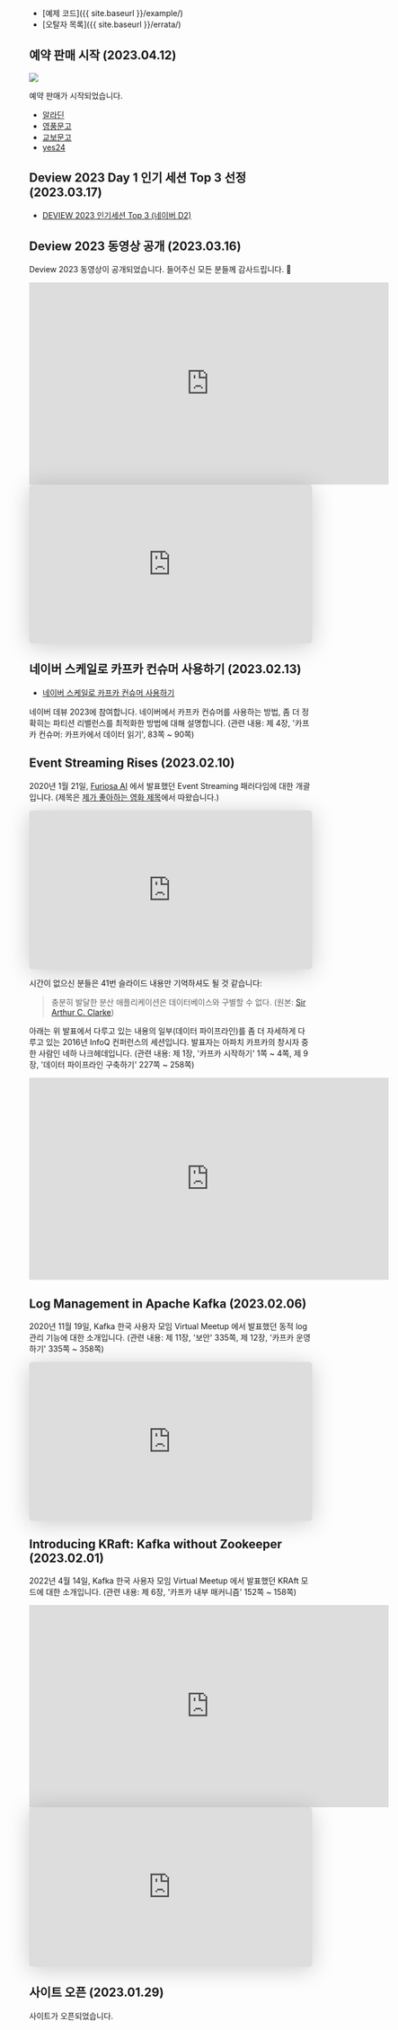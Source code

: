 - [예제 코드]({{ site.baseurl }}/example/)
- [오탈자 목록]({{ site.baseurl }}/errata/)

## 예약 판매 시작 (2023.04.12)

![](/images/kafka-2nd-ko-cover.jpg)

예약 판매가 시작되었습니다.

 - [알라딘](https://www.aladin.co.kr/shop/wproduct.aspx?ISBN=K102832629)
 - [영풍문고](https://www.ypbooks.co.kr/book.yp?bookcd=101231791)
 - [교보문고](https://product.kyobobook.co.kr/detail/S000201464167)
 - [yes24](http://www.yes24.com/Product/Goods/118397432)

## Deview 2023 Day 1 인기 세션 Top 3 선정 (2023.03.17)

- [DEVIEW 2023 인기세션 Top 3 (네이버 D2)](https://d2.naver.com/news/7503274)

## Deview 2023 동영상 공개 (2023.03.16)

Deview 2023 동영상이 공개되었습니다. 들어주신 모든 분들께 감사드립니다. 🙏️

<iframe width="640" height="360" class="video" src="https://www.youtube.com/embed/OxMdru93E6k" title="YouTube video player" frameborder="0" allow="accelerometer; autoplay; clipboard-write; encrypted-media; gyroscope; picture-in-picture; web-share" allowfullscreen></iframe>

<iframe class="speakerdeck-iframe" frameborder="0" src="https://speakerdeck.com/player/72da0a91e9d846298ba7ac330df48e80" title="Kafka Consumers at Naver" allowfullscreen="true" style="border: 0px; background: padding-box padding-box rgba(0, 0, 0, 0.1); margin: 0px; padding: 0px; border-radius: 6px; box-shadow: rgba(0, 0, 0, 0.2) 0px 5px 40px; width: 100%; height: auto; aspect-ratio: 560 / 314;" data-ratio="1.78343949044586"></iframe>

## 네이버 스케일로 카프카 컨슈머 사용하기 (2023.02.13)

- [네이버 스케일로 카프카 컨슈머 사용하기](https://deview.kr/2023/sessions/577)

네이버 데뷰 2023에 참여합니다. 네이버에서 카프카 컨슈머를 사용하는 방법, 좀 더 정확히는 파티션 리밸런스를 최적화한 방법에 대해 설명합니다. (관련 내용: 제 4장, '카프카 컨슈머: 카프카에서 데이터 읽기', 83쪽 ~ 90쪽)

## Event Streaming Rises (2023.02.10)

2020년 1월 21일, [Furiosa AI](https://www.furiosa.ai/) 에서 발표했던 Event Streaming 패러다임에 대한 개괄입니다. (제목은 [제가 좋아하는 영화 제목](https://en.wikipedia.org/wiki/The_Dark_Knight_Rises)에서 따왔습니다.)

<iframe class="speakerdeck-iframe" frameborder="0" src="https://speakerdeck.com/player/0f432b7ed4f348c5a3a3575f7bc15900" title="Event Streaming Rises" allowfullscreen="true" mozallowfullscreen="true" webkitallowfullscreen="true" style="border: 0px; background: padding-box padding-box rgba(0, 0, 0, 0.1); margin: 0px; padding: 0px; border-radius: 6px; box-shadow: rgba(0, 0, 0, 0.2) 0px 5px 40px; width: 100%; height: auto; aspect-ratio: 560 / 315;" data-ratio="1.7777777777777777"></iframe>

시간이 없으신 분들은 41번 슬라이드 내용만 기억하셔도 될 것 같습니다:

> 충분히 발달한 분산 애플리케이션은 데이터베이스와 구별할 수 없다. (원본: [Sir Arthur C. Clarke](https://lab.cccb.org/en/arthur-c-clarke-any-sufficiently-advanced-technology-is-indistinguishable-from-magic/))

아래는 위 발표에서 다루고 있는 내용의 일부(데이터 파이프라인)를 좀 더 자세하게 다루고 있는 2016년 InfoQ 컨퍼런스의 세션입니다. 발표자는 아파치 카프카의 창시자 중 한 사람인 네하 나크헤데입니다. (관련 내용: 제 1장, '카프카 시작하기' 1쪽 ~ 4쪽, 제 9장, '데이터 파이프라인 구축하기' 227쪽 ~ 258쪽)

<iframe width="640" height="360" class="video" src="https://www.youtube.com/embed/I32hmY4diFY" title="YouTube video player" frameborder="0" allow="accelerometer; autoplay; clipboard-write; encrypted-media; gyroscope; picture-in-picture; web-share" allowfullscreen></iframe>

## Log Management in Apache Kafka (2023.02.06)

2020년 11월 19일, Kafka 한국 사용자 모임 Virtual Meetup 에서 발표했던 동적 log 관리 기능에 대한 소개입니다. (관련 내용: 제 11장, '보안' 335쪽, 제 12장, '카프카 운영하기' 335쪽 ~ 358쪽)

<iframe class="speakerdeck-iframe" frameborder="0" src="https://speakerdeck.com/player/201de9be12c4423f9f98337bd79ddbda" title="Log Management in Apache Kafka" allowfullscreen="true" mozallowfullscreen="true" webkitallowfullscreen="true" style="border: 0px; background: padding-box padding-box rgba(0, 0, 0, 0.1); margin: 0px; padding: 0px; border-radius: 6px; box-shadow: rgba(0, 0, 0, 0.2) 0px 5px 40px; width: 100%; height: auto; aspect-ratio: 560 / 314;" data-ratio="1.78343949044586"></iframe>

## Introducing KRaft: Kafka without Zookeeper (2023.02.01)

2022년 4월 14일, Kafka 한국 사용자 모임 Virtual Meetup 에서 발표했던 KRAft 모드에 대한 소개입니다. (관련 내용: 제 6장, '카프카 내부 매커니즘' 152쪽 ~ 158쪽)

<iframe width="640" height="360" class="video" src="https://www.youtube.com/embed/UYkWzY4NUdA?start=5760" title="YouTube video player" frameborder="0" allow="accelerometer; autoplay; clipboard-write; encrypted-media; gyroscope; picture-in-picture; web-share" allowfullscreen></iframe>

<iframe class="speakerdeck-iframe" frameborder="0" src="https://speakerdeck.com/player/e1c31c2ad2e24d9398176788b57f693f" title="Introducing KRaft: Kafka without Zookeeper" allowfullscreen="true" mozallowfullscreen="true" webkitallowfullscreen="true" style="border: 0px; background: padding-box padding-box rgba(0, 0, 0, 0.1); margin: 0px; padding: 0px; border-radius: 6px; box-shadow: rgba(0, 0, 0, 0.2) 0px 5px 40px; width: 100%; height: auto; aspect-ratio: 560 / 315;" data-ratio="1.7777777777777777"></iframe>

## 사이트 오픈 (2023.01.29)

사이트가 오픈되었습니다.

